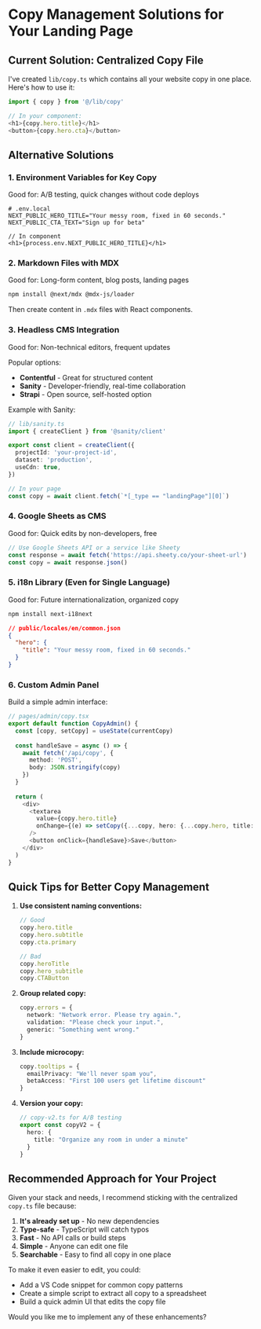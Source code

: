 # Copy Management Solutions for Your Landing Page

## Current Solution: Centralized Copy File

I've created `lib/copy.ts` which contains all your website copy in one place. Here's how to use it:

```typescript
import { copy } from '@/lib/copy'

// In your component:
<h1>{copy.hero.title}</h1>
<button>{copy.hero.cta}</button>
```

## Alternative Solutions

### 1. **Environment Variables for Key Copy**
Good for: A/B testing, quick changes without code deploys

```env
# .env.local
NEXT_PUBLIC_HERO_TITLE="Your messy room, fixed in 60 seconds."
NEXT_PUBLIC_CTA_TEXT="Sign up for beta"
```

```tsx
// In component
<h1>{process.env.NEXT_PUBLIC_HERO_TITLE}</h1>
```

### 2. **Markdown Files with MDX**
Good for: Long-form content, blog posts, landing pages

```bash
npm install @next/mdx @mdx-js/loader
```

Then create content in `.mdx` files with React components.

### 3. **Headless CMS Integration**
Good for: Non-technical editors, frequent updates

Popular options:
- **Contentful** - Great for structured content
- **Sanity** - Developer-friendly, real-time collaboration
- **Strapi** - Open source, self-hosted option

Example with Sanity:
```typescript
// lib/sanity.ts
import { createClient } from '@sanity/client'

export const client = createClient({
  projectId: 'your-project-id',
  dataset: 'production',
  useCdn: true,
})

// In your page
const copy = await client.fetch(`*[_type == "landingPage"][0]`)
```

### 4. **Google Sheets as CMS**
Good for: Quick edits by non-developers, free

```typescript
// Use Google Sheets API or a service like Sheety
const response = await fetch('https://api.sheety.co/your-sheet-url')
const copy = await response.json()
```

### 5. **i18n Library (Even for Single Language)**
Good for: Future internationalization, organized copy

```bash
npm install next-i18next
```

```json
// public/locales/en/common.json
{
  "hero": {
    "title": "Your messy room, fixed in 60 seconds."
  }
}
```

### 6. **Custom Admin Panel**
Build a simple admin interface:

```typescript
// pages/admin/copy.tsx
export default function CopyAdmin() {
  const [copy, setCopy] = useState(currentCopy)
  
  const handleSave = async () => {
    await fetch('/api/copy', {
      method: 'POST',
      body: JSON.stringify(copy)
    })
  }
  
  return (
    <div>
      <textarea 
        value={copy.hero.title}
        onChange={(e) => setCopy({...copy, hero: {...copy.hero, title: e.target.value}})}
      />
      <button onClick={handleSave}>Save</button>
    </div>
  )
}
```

## Quick Tips for Better Copy Management

1. **Use consistent naming conventions:**
   ```typescript
   // Good
   copy.hero.title
   copy.hero.subtitle
   copy.cta.primary
   
   // Bad
   copy.heroTitle
   copy.hero_subtitle
   copy.CTAButton
   ```

2. **Group related copy:**
   ```typescript
   copy.errors = {
     network: "Network error. Please try again.",
     validation: "Please check your input.",
     generic: "Something went wrong."
   }
   ```

3. **Include microcopy:**
   ```typescript
   copy.tooltips = {
     emailPrivacy: "We'll never spam you",
     betaAccess: "First 100 users get lifetime discount"
   }
   ```

4. **Version your copy:**
   ```typescript
   // copy-v2.ts for A/B testing
   export const copyV2 = {
     hero: {
       title: "Organize any room in under a minute"
     }
   }
   ```

## Recommended Approach for Your Project

Given your stack and needs, I recommend sticking with the centralized `copy.ts` file because:

1. **It's already set up** - No new dependencies
2. **Type-safe** - TypeScript will catch typos
3. **Fast** - No API calls or build steps
4. **Simple** - Anyone can edit one file
5. **Searchable** - Easy to find all copy in one place

To make it even easier to edit, you could:
- Add a VS Code snippet for common copy patterns
- Create a simple script to extract all copy to a spreadsheet
- Build a quick admin UI that edits the copy file

Would you like me to implement any of these enhancements? 